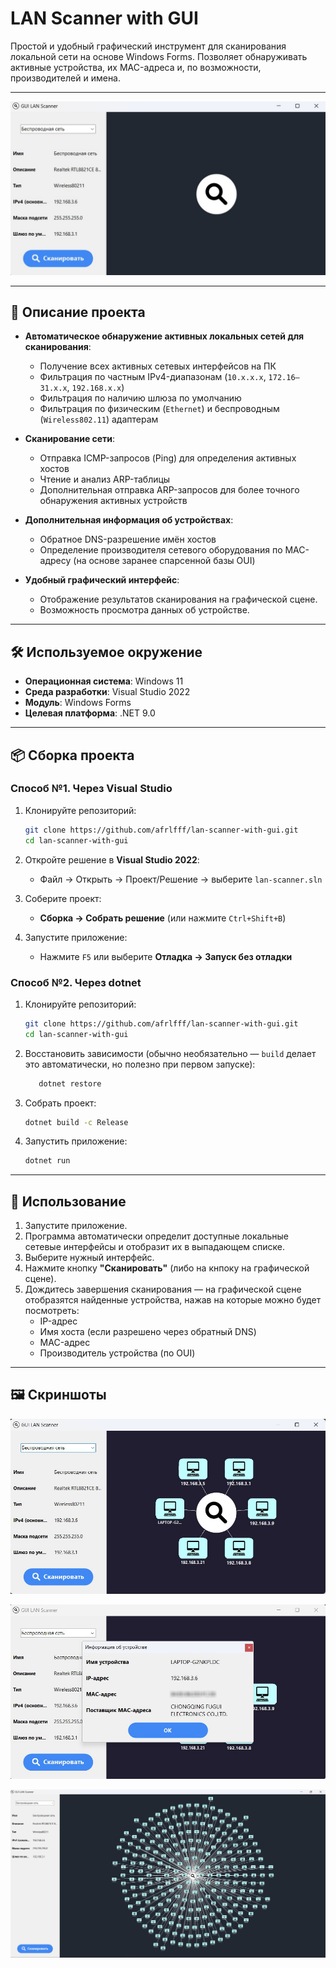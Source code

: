 # LAN Scanner with GUI

Простой и удобный графический инструмент для сканирования локальной сети на основе Windows Forms. Позволяет обнаруживать активные устройства, их MAC-адреса и, по возможности, производителей и имена.

---

![*Главное окно приложения*](Resources/Preview/preview_0.jpg)

---

## 📌 Описание проекта

- **Автоматическое обнаружение активных локальных сетей для сканирования**:
  - Получение всех активных сетевых интерфейсов на ПК
  - Фильтрация по частным IPv4-диапазонам (`10.x.x.x`, `172.16–31.x.x`, `192.168.x.x`)
  - Фильтрация по наличию шлюза по умолчанию
  - Фильтрация по физическим (`Ethernet`) и беспроводным (`Wireless802.11`) адаптерам

- **Сканирование сети**:
  - Отправка ICMP-запросов (Ping) для определения активных хостов
  - Чтение и анализ ARP-таблицы
  - Дополнительная отправка ARP-запросов для более точного обнаружения активных устройств

- **Дополнительная информация об устройствах**:
  - Обратное DNS-разрешение имён хостов
  - Определение производителя сетевого оборудования по MAC-адресу (на основе заранее спарсенной базы OUI)

- **Удобный графический интерфейс**:
  - Отображение результатов сканирования на графической сцене.
  - Возможность просмотра данных об устройстве.

---

## 🛠 Используемое окружение

- **Операционная система**: Windows 11
- **Среда разработки**: Visual Studio 2022
- **Модуль**: Windows Forms 
- **Целевая платформа**: .NET 9.0

---

## 📦 Сборка проекта

### Способ №1. Через Visual Studio

1. Клонируйте репозиторий:
   ```bash
   git clone https://github.com/afrlfff/lan-scanner-with-gui.git
   cd lan-scanner-with-gui
   ```

2. Откройте решение в **Visual Studio 2022**:
   - Файл → Открыть → Проект/Решение → выберите `lan-scanner.sln`

4. Соберите проект:
   - **Сборка → Собрать решение** (или нажмите `Ctrl+Shift+B`)

5. Запустите приложение:
   - Нажмите `F5` или выберите **Отладка → Запуск без отладки**

### Способ №2. Через dotnet

1. Клонируйте репозиторий:
   ```bash
   git clone https://github.com/afrlfff/lan-scanner-with-gui.git
   cd lan-scanner-with-gui
   ```

2. Восстановить зависимости (обычно необязательно — `build` делает это автоматически, но полезно при первом запуске):

   ```bash
      dotnet restore
   ```

3. Собрать проект:

   ```bash
   dotnet build -c Release
   ```

4. Запустить приложение:

   ```bash
   dotnet run
   ```

---

## 🧪 Использование

1. Запустите приложение.
2. Программа автоматически определит доступные локальные сетевые интерфейсы и отобразит их в выпадающем списке.
3. Выберите нужный интерфейс.
4. Нажмите кнопку **"Сканировать"** (либо на кнпоку на графической сцене).
5. Дождитесь завершения сканирования — на графической сцене отобразятся найденные устройства, нажав на которые можно будет посмотреть:
   - IP-адрес
   - Имя хоста (если разрешено через обратный DNS)
   - MAC-адрес
   - Производитель устройства (по OUI)

---

## 🖼️ Скриншоты

![*Скриншот №1*](Resources/Preview/preview_1.jpg)

![*Скриншот №2*](Resources/Preview/preview_2.jpg)

![*Скриншот №3*](Resources/Preview/preview_3.jpg)